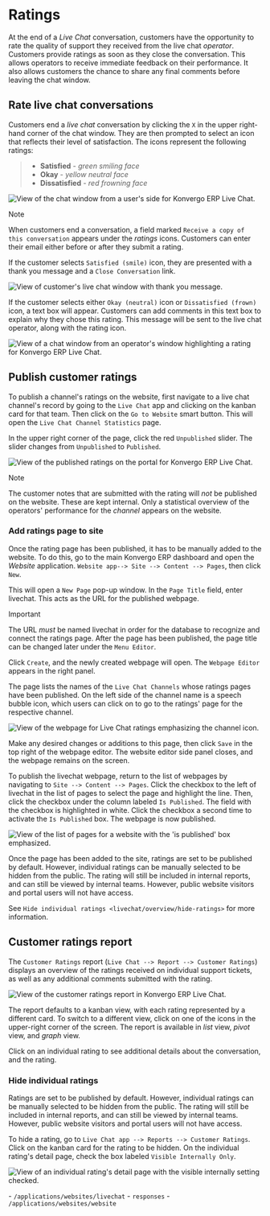 # Ratings

At the end of a *Live Chat* conversation, customers have the opportunity
to rate the quality of support they received from the live chat
*operator*. Customers provide ratings as soon as they close the
conversation. This allows operators to receive immediate feedback on
their performance. It also allows customers the chance to share any
final comments before leaving the chat window.

## Rate live chat conversations

Customers end a *live chat* conversation by clicking the `X` in the
upper right-hand corner of the chat window. They are then prompted to
select an icon that reflects their level of satisfaction. The icons
represent the following ratings:

> - **Satisfied** - *green smiling face*
> - **Okay** - *yellow neutral face*
> - **Dissatisfied** - *red frowning face*

<img src="ratings/live-chat-ratings-faces.png" class="align-center"
alt="View of the chat window from a user&#39;s side for Konvergo ERP Live Chat." />

> [!NOTE]
> When customers end a conversation, a field marked
> `Receive a copy of this conversation` appears under the *ratings*
> icons. Customers can enter their email either before or after they
> submit a rating.

If the customer selects `Satisfied (smile)` icon, they are presented
with a thank you message and a `Close Conversation` link.

<img src="ratings/live-chat-thank-you.png" class="align-center"
alt="View of customer&#39;s live chat window with thank you message." />

If the customer selects either `Okay (neutral)` icon or
`Dissatisfied (frown)` icon, a text box will appear. Customers can add
comments in this text box to explain why they chose this rating. This
message will be sent to the live chat operator, along with the rating
icon.

<img src="ratings/live-chat-ratings-operator-window.png"
class="align-center"
alt="View of a chat window from an operator&#39;s window highlighting a rating for Konvergo ERP Live Chat." />

## Publish customer ratings

To publish a channel's ratings on the website, first navigate to a live
chat channel's record by going to the `Live Chat` app and clicking on
the kanban card for that team. Then click on the `Go to Website` smart
button. This will open the `Live Chat Channel
Statistics` page.

In the upper right corner of the page, click the red `Unpublished`
slider. The slider changes from `Unpublished` to `Published`.

<img src="ratings/live-chat-ratings-unpublished.png"
class="align-center"
alt="View of the published ratings on the portal for Konvergo ERP Live Chat." />

> [!NOTE]
> The customer notes that are submitted with the rating will *not* be
> published on the website. These are kept internal. Only a statistical
> overview of the operators' performance for the *channel* appears on
> the website.

### Add ratings page to site

Once the rating page has been published, it has to be manually added to
the website. To do this, go to the main Konvergo ERP dashboard and open the
*Website* application. `Website app--> Site
--> Content --> Pages`, then click `New`.

This will open a `New Page` pop-up window. In the `Page Title` field,
enter <span class="title-ref">livechat</span>. This acts as the URL for
the published webpage.

> [!IMPORTANT]
> The URL *must* be named <span class="title-ref">livechat</span> in
> order for the database to recognize and connect the ratings page.
> After the page has been published, the page title can be changed later
> under the `Menu Editor`.

Click `Create`, and the newly created webpage will open. The
`Webpage Editor` appears in the right panel.

The page lists the names of the `Live Chat Channels` whose ratings pages
have been published. On the left side of the channel name is a speech
bubble icon, which users can click on to go to the ratings' page for the
respective channel.

<img src="ratings/live-chat-published-icon.png" class="align-center"
alt="View of the webpage for Live Chat ratings emphasizing the channel icon." />

Make any desired changes or additions to this page, then click `Save` in
the top right of the webpage editor. The website editor side panel
closes, and the webpage remains on the screen.

To publish the <span class="title-ref">livechat</span> webpage, return
to the list of webpages by navigating to `Site --> Content --> Pages`.
Click the checkbox to the left of
<span class="title-ref">livechat</span> in the list of pages to select
the page and highlight the line. Then, click the checkbox under the
column labeled `Is Published`. The field with the checkbox is
highlighted in white. Click the checkbox a second time to activate the
`Is Published` box. The webpage is now published.

<img src="ratings/live-chat-is-published.png" class="align-center"
alt="View of the list of pages for a website with the &#39;is published&#39; box emphasized." />

Once the page has been added to the site, ratings are set to be
published by default. However, individual ratings can be manually
selected to be hidden from the public. The rating will still be included
in internal reports, and can still be viewed by internal teams. However,
public website visitors and portal users will not have access.

See `Hide individual ratings <livechat/overview/hide-ratings>` for more
information.

## Customer ratings report

The `Customer Ratings` report
(`Live Chat --> Report --> Customer Ratings`) displays an overview of
the ratings received on individual support tickets, as well as any
additional comments submitted with the rating.

<img src="ratings/live-chat-ratings-report.png" class="align-center"
alt="View of the customer ratings report in Konvergo ERP Live Chat." />

The report defaults to a kanban view, with each rating represented by a
different card. To switch to a different view, click on one of the icons
in the upper-right corner of the screen. The report is available in
*list* view, *pivot* view, and *graph* view.

Click on an individual rating to see additional details about the
conversation, and the rating.

### Hide individual ratings

Ratings are set to be published by default. However, individual ratings
can be manually selected to be hidden from the public. The rating will
still be included in internal reports, and can still be viewed by
internal teams. However, public website visitors and portal users will
not have access.

To hide a rating, go to
`Live Chat app --> Reports --> Customer Ratings`. Click on the kanban
card for the rating to be hidden. On the individual rating's detail
page, check the box labeled `Visible Internally Only`.

<img src="ratings/live-chat-ratings-visible-internally.png"
class="align-center"
alt="View of an individual rating&#39;s detail page with the visible internally setting checked." />

<div class="seealso">

\- `/applications/websites/livechat` - `responses` -
`/applications/websites/website`

</div>
